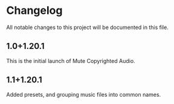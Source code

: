 # Changelog

All notable changes to this project will be documented in this file.

## 1.0+1.20.1

This is the initial launch of Mute Copyrighted Audio.

## 1.1+1.20.1

Added presets, and grouping music files into common names.